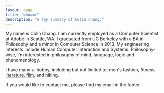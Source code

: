 ```yaml
---
layout: page
title: "whoami"
description: "A lay summary of Colin Chang."
---
```


My name is Colin Chang. I am currently employed as a Computer Scientist at Adobe in Seattle, WA. I graduated from UC Berkeley with a BA in Philosophy and a minor in Computer Science in 2013. My engineering interests include Human Computer Interaction and Systems. Philosophy-wise, I'm interested in philosophy of mind, language, logic and phenomenology. 

I have many-a-hobby, including but not limited to: men's fashion, fitness, [literature](https://www.goodreads.com/user/show/18475261-colin), [film](http://www.icheckmovies.com/profiles/calling/), and hiking.

If you would like to contact me, please find my email in the footer.